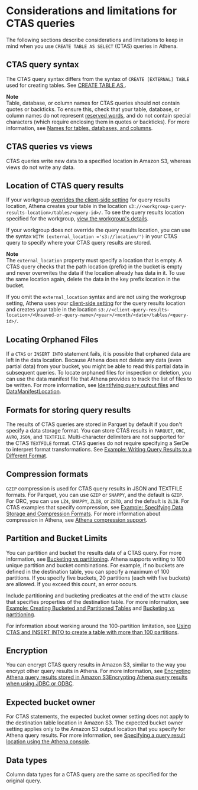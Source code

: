 # Considerations and limitations for CTAS queries<a name="ctas-considerations-limitations"></a>

The following sections describe considerations and limitations to keep in mind when you use `CREATE TABLE AS SELECT` \(CTAS\) queries in Athena\.

## CTAS query syntax<a name="ctas-considerations-limitations-query-syntax"></a>

The CTAS query syntax differs from the syntax of `CREATE [EXTERNAL] TABLE` used for creating tables\. See [ CREATE TABLE AS ](create-table-as.md)\.

**Note**  
Table, database, or column names for CTAS queries should not contain quotes or backticks\. To ensure this, check that your table, database, or column names do not represent [reserved words](reserved-words.md), and do not contain special characters \(which require enclosing them in quotes or backticks\)\. For more information, see [Names for tables, databases, and columns](tables-databases-columns-names.md)\.

## CTAS queries vs views<a name="ctas-considerations-limitations-queries-vs-views"></a>

CTAS queries write new data to a specified location in Amazon S3, whereas views do not write any data\. 

## Location of CTAS query results<a name="ctas-considerations-limitations-location-of-query-results"></a>

If your workgroup [overrides the client\-side setting](workgroups-settings-override.md) for query results location, Athena creates your table in the location `s3://<workgroup-query-results-location>/tables/<query-id>/`\. To see the query results location specified for the workgroup, [view the workgroup's details](workgroups-create-update-delete.md#viewing-details-workgroups)\.

If your workgroup does not override the query results location, you can use the syntax `WITH (external_location ='s3://location/')` in your CTAS query to specify where your CTAS query results are stored\. 

**Note**  
The `external_location` property must specify a location that is empty\. A CTAS query checks that the path location \(prefix\) in the bucket is empty and never overwrites the data if the location already has data in it\. To use the same location again, delete the data in the key prefix location in the bucket\.

If you omit the `external_location` syntax and are not using the workgroup setting, Athena uses your [client\-side setting](querying.md#query-results-specify-location-console) for the query results location and creates your table in the location `s3://<client-query-results-location>/<Unsaved-or-query-name>/<year>/<month/<date>/tables/<query-id>/`\. 

## Locating Orphaned Files<a name="ctas-considerations-limitations-locating-orphaned-files"></a>

If a `CTAS` or `INSERT INTO` statement fails, it is possible that orphaned data are left in the data location\. Because Athena does not delete any data \(even partial data\) from your bucket, you might be able to read this partial data in subsequent queries\. To locate orphaned files for inspection or deletion, you can use the data manifest file that Athena provides to track the list of files to be written\. For more information, see [Identifying query output files](querying.md#querying-identifying-output-files) and [DataManifestLocation](https://docs.aws.amazon.com/athena/latest/APIReference/API_QueryExecutionStatistics.html#athena-Type-QueryExecutionStatistics-DataManifestLocation)\.

## Formats for storing query results<a name="ctas-considerations-limitations-formats-for-query-results"></a>

The results of CTAS queries are stored in Parquet by default if you don't specify a data storage format\. You can store CTAS results in `PARQUET`, `ORC`, `AVRO`, `JSON`, and `TEXTFILE`\. Multi\-character delimiters are not supported for the CTAS `TEXTFILE` format\. CTAS queries do not require specifying a SerDe to interpret format transformations\. See [Example: Writing Query Results to a Different Format](ctas-examples.md#ctas-example-format)\.

## Compression formats<a name="ctas-considerations-limitations-compression-formats"></a>

`GZIP` compression is used for CTAS query results in JSON and TEXTFILE formats\. For Parquet, you can use `GZIP` or `SNAPPY`, and the default is `GZIP`\. For ORC, you can use `LZ4`, `SNAPPY`, `ZLIB`, or `ZSTD`, and the default is `ZLIB`\. For CTAS examples that specify compression, see [Example: Specifying Data Storage and Compression Formats](ctas-examples.md#ctas-example-compression)\. For more information about compression in Athena, see [Athena compression support](compression-formats.md)\.

## Partition and Bucket Limits<a name="ctas-considerations-limitations-partition-and-bucket-limits"></a>

You can partition and bucket the results data of a CTAS query\. For more information, see [Bucketing vs partitioning](ctas-bucketing-vs-partitioning.md)\. Athena supports writing to 100 unique partition and bucket combinations\. For example, if no buckets are defined in the destination table, you can specify a maximum of 100 partitions\. If you specify five buckets, 20 partitions \(each with five buckets\) are allowed\. If you exceed this count, an error occurs\.

Include partitioning and bucketing predicates at the end of the `WITH` clause that specifies properties of the destination table\. For more information, see [Example: Creating Bucketed and Partitioned Tables](ctas-examples.md#ctas-example-bucketed) and [Bucketing vs partitioning](ctas-bucketing-vs-partitioning.md)\.

For information about working around the 100\-partition limitation, see [Using CTAS and INSERT INTO to create a table with more than 100 partitions](ctas-insert-into.md)\.

## Encryption<a name="ctas-considerations-limitations-Encryption"></a>

You can encrypt CTAS query results in Amazon S3, similar to the way you encrypt other query results in Athena\. For more information, see [Encrypting Athena query results stored in Amazon S3Encrypting Athena query results when using JDBC or ODBC](encrypting-query-results-stored-in-s3.md)\.

## Expected bucket owner<a name="ctas-considerations-limitations-expected-bucket-owner"></a>

For CTAS statements, the expected bucket owner setting does not apply to the destination table location in Amazon S3\. The expected bucket owner setting applies only to the Amazon S3 output location that you specify for Athena query results\. For more information, see [Specifying a query result location using the Athena console](querying.md#query-results-specify-location-console)\.

## Data types<a name="ctas-considerations-limitations-data-types"></a>

Column data types for a CTAS query are the same as specified for the original query\.